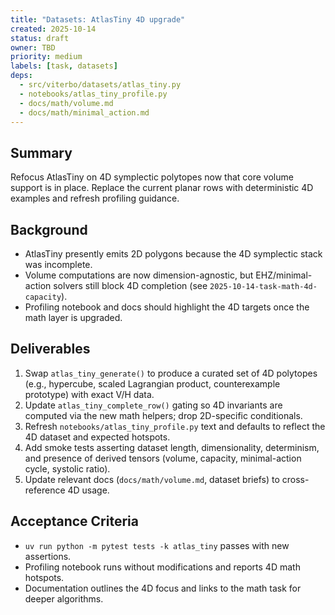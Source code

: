 ```yaml
---
title: "Datasets: AtlasTiny 4D upgrade"
created: 2025-10-14
status: draft
owner: TBD
priority: medium
labels: [task, datasets]
deps:
  - src/viterbo/datasets/atlas_tiny.py
  - notebooks/atlas_tiny_profile.py
  - docs/math/volume.md
  - docs/math/minimal_action.md
---
```


## Summary

Refocus AtlasTiny on 4D symplectic polytopes now that core volume support is in place. Replace the current planar rows with deterministic 4D examples and refresh profiling guidance.

## Background

- AtlasTiny presently emits 2D polygons because the 4D symplectic stack was incomplete.
- Volume computations are now dimension-agnostic, but EHZ/minimal-action solvers still block 4D completion (see `2025-10-14-task-math-4d-capacity`).
- Profiling notebook and docs should highlight the 4D targets once the math layer is upgraded.

## Deliverables

1. Swap `atlas_tiny_generate()` to produce a curated set of 4D polytopes (e.g., hypercube, scaled Lagrangian product, counterexample prototype) with exact V/H data.
2. Update `atlas_tiny_complete_row()` gating so 4D invariants are computed via the new math helpers; drop 2D-specific conditionals.
3. Refresh `notebooks/atlas_tiny_profile.py` text and defaults to reflect the 4D dataset and expected hotspots.
4. Add smoke tests asserting dataset length, dimensionality, determinism, and presence of derived tensors (volume, capacity, minimal-action cycle, systolic ratio).
5. Update relevant docs (`docs/math/volume.md`, dataset briefs) to cross-reference 4D usage.

## Acceptance Criteria

- `uv run python -m pytest tests -k atlas_tiny` passes with new assertions.
- Profiling notebook runs without modifications and reports 4D math hotspots.
- Documentation outlines the 4D focus and links to the math task for deeper algorithms.
